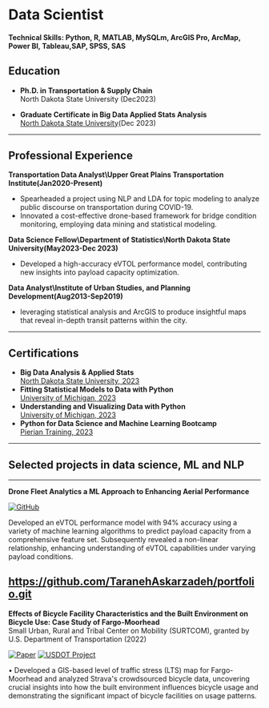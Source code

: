 # Data Scientist 
#### Technical Skills: Python, R, MATLAB, MySQLm, ArcGIS Pro, ArcMap, Power BI, Tableau,SAP, SPSS, SAS

##  Education

- **Ph.D. in Transportation & Supply Chain**      
  North Dakota State University (Dec2023)

- **Graduate Certificate in Big Data Applied Stats Analysis**      
  [North Dakota State University](https://www.parchment.com/u/award/83d69a01410dc0aebd33f3b4c973afad)(Dec 2023)

---


## Professional Experience

**Transportation Data Analyst\Upper Great Plains Transportation Institute(Jan2020-Present)**
- Spearheaded a project using NLP and LDA for topic modeling to analyze public discourse on transportation during COVID-19.
- Innovated a cost-effective drone-based framework for bridge condition monitoring, employing data mining and statistical modeling.

**Data Science Fellow\Department of Statistics\North Dakota State University(May2023-Dec 2023)**
- Developed a high-accuracy eVTOL performance model, contributing new insights into payload capacity optimization.

**Data Analyst\Institute of Urban Studies, and Planning Development(Aug2013-Sep2019)**    
- leveraging statistical analysis and ArcGIS to produce insightful maps that reveal in-depth transit patterns within the city.

  
---


## Certifications

- **Big Data Analysis & Applied Stats**                   
   [North Dakota State University, 2023](https://www.parchment.com/u/award/83d69a01410dc0aebd33f3b4c973afad)
- **Fitting Statistical Models to Data with Python**       
   [University of Michigan, 2023](https://www.coursera.org/account/accomplishments/certificate/5KXUGKKKFJJR)
- **Understanding and Visualizing Data with Python**       
  [University of Michigan, 2023](https://www.coursera.org/account/accomplishments/verify/FY5V7DVXVBJX?utm_source=link&utm_medium=certificate&utm_content=cert_image&utm_campaign=sharing_cta&utm_product=course)
- **Python for Data Science and Machine Learning Bootcamp**          
 [Pierian Training, 2023](https://www.udemy.com/certificate/UC-7b95569e-0d5c-4a9b-a386-e3263f4d73c6/)


---


## Selected projects in data science, ML and NLP
---
**Drone Fleet Analytics a ML Approach to Enhancing Aerial Performance**   

[![GitHub](https://img.shields.io/badge/GitHub-Drone_Fleet_Analytics-blue?style=flat&logo=github)](https://github.com/TaranehAskarzadeh/Drone-Fleet-Analytics-A-Machine-Learning-Approach-to-Enhancing-Aerial-Performance)

Developed an eVTOL performance model with 94% accuracy using a variety of machine learning algorithms to predict payload capacity from a comprehensive feature set. Subsequently revealed a non-linear relationship, enhancing understanding of eVTOL capabilities under varying payload conditions.

	
https://github.com/TaranehAskarzadeh/portfolio.git
---

**Effects of Bicycle Facility Characteristics and the Built Environment on Bicycle Use: Case Study of Fargo-Moorhead**           
Small Urban, Rural and Tribal Center on Mobility (SURTCOM), granted by U.S. Department of Transportation (2022) 

[![Paper](https://img.shields.io/badge/Paper-Read-blue?style=flat-square&logo=adobeacrobatreader&logoColor=white)](https://www.hindawi.com/journals/jat/2021/9808922/) [![USDOT Project](https://img.shields.io/badge/USDOT_Project-View-blue?style=flat-square&logo=adobeacrobatreader&logoColor=white)](https://www.ugpti.org/resources/reports/details.php?id=1105)



•	Developed a GIS-based level of traffic stress (LTS) map for Fargo-Moorhead and analyzed Strava's crowdsourced bicycle data, uncovering crucial insights into how the built environment influences bicycle usage and demonstrating the significant impact of bicycle facilities on usage patterns.











